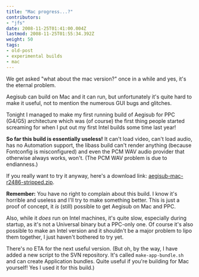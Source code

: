 ```yaml
---
title: "Mac progress...?"
contributors:
- "jfs"
date: 2008-11-25T01:41:00.004Z
lastmod: 2008-11-25T01:55:34.392Z
weight: 50
tags:
- old-post
- experimental builds
- mac
---
```

We get asked "what about the mac version?" once in a while and yes, it's the eternal problem.

Aegisub can build on Mac and it can run, but unfortunately it's quite hard to make it useful, not to mention the numerous GUI bugs and glitches.

Tonight I managed to make my first running build of Aegisub for PPC (G4/G5) architecture which was (of course) the first thing people started screaming for when I put out my first Intel builds some time last year!

**So far this build is essentially useless!** It can't load video, can't load audio, has no Automation support, the libass build can't render anything (because Fontconfig is misconfigured) and even the PCM WAV audio provider that otherwise always works, won't. (The PCM WAV problem is due to endianness.)

If you really want to try it anyway, here's a download link: [aegisub-mac-r2486-stripped.zip](http://jfs.itcamefromjapan.net/aegisub/aegisub-mac-r2486-stripped.zip).

**Remember:** You have no right to complain about this build. I know it's horrible and useless and I'll try to make something better. This is just a proof of concept, it *is* (still) possible to get Aegisub on Mac and PPC.

Also, while it *does* run on Intel machines, it's quite slow, especially during startup, as it's not a Universal binary but a PPC-only one. Of course it's also possible to make an Intel version and it shouldn't be a major problem to lipo them together, I just haven't bothered to try yet.

There's no ETA for the next useful version. (But oh, by the way, I have added a new script to the SVN repository. It's called `make-app-bundle.sh` and can create Application bundles. Quite useful if you're building for Mac yourself! Yes I used it for this build.)

